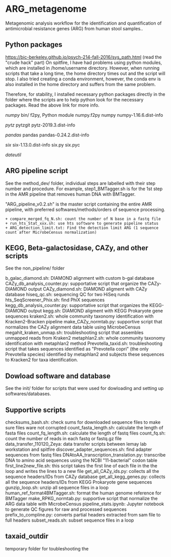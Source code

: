 # ARG_metagenome
Metagenomic analysis workflow for the identification and quantification of antimicrobial resistance genes (ARG) from human stool samples..

## Python packages 
https://bic-berkeley.github.io/psych-214-fall-2016/sys_path.html (read the "crude hack" part)
On spitfire, I have had problems using python modules, which are installed in /home/username directory. However, when running scripts that take a long time, the home directory times out and the script will stop. I also tried creating a conda environment, however, the conda env is also installed in the home directory and suffers from the same problem.

Therefore, for stability, I installed necessary python packages directly in the folder where the scripts are to help python look for the necessary packages. Read the above link for more info. 

*numpy*
bin/
	f2py, Python module numpy.f2py
numpy
numpy-1.16.6.dist-info

*pytz*
pytzgit
pytz-2019.3.dist-info

*pandas*
pandas
pandas-0.24.2.dist-info

*six*
six-1.13.0.dist-info
six.py
six.pyc

*dateutil*

## ARG pipeline script
See the method_dev/ folder, individual steps are labelled with their step number and procedure. For example, step1_BMTagger.sh is for the 1st step in the AMR pipeline that removes human DNA with BMTagger. 

"ARG_pipeline_v0.2.sh" is the master script containing the entire AMR pipeline, with preferred softwares/methods/orders of sequence processing.

	+ compare_merged_fq_N.sh: count the number of N base in a fastq file 
	+ run_hts_Stat_xxx.sh: use hts software to generate pipeline status
	+ ARG_detection_limit.txt: Find the detection limit ARG (1 sequence count after MicrobeCensus normalization)

## KEGG, Beta-galactosidase, CAZy, and other scripts
See the non_pipeline/ folder

b_galac_diamond.sh: DIAMOND alignment with custom b-gal database
CAZy_db_analysis_counter.py: supportative script that organize the CAZy-DIAMOND output
CAZy_diamond.sh: DIAMOND aligment with CAZy database
hiseq_qc.sh: sequencing QC for two HiSeq runds
hts_SeqScreener_Phix.sh: find PhiX sequences 
kegg_db_analysis_counter.py: supportative script that organizes the KEGG-DIAMOND output
kegg.sh: DIAMOND aligment with KEGG Prokaryote gene sequences 
kraken2.sh: whole community taxonomy identification with Kracken2-Bracken pipeline
make_CAZy_normtab.py: supportive script that normalizes the CAZy alignment data table using MicrobeCensus
megahit_kraken_unmap.sh: troubleshooting script that assembles unmapped reads from Kraken2 
metaphlan2.sh: whole community taxonomy identification with metaphlan2 method
Prevotella_taxid.sh: troubleshooting script that takes sequences identified as "Prevotella copri" (the only Prevotella species) identified by metaphlan2 and subjects these sequences to Kracken2 for taxa identification.

## Dowload software and database
See the init/ folder for scripts that were used for dowloading and setting up softwares/databases. 

## Supportive scripts
checksums_bash.sh: check sums for downloaded sequence files to make sure files ware not corrupted
count_fasta_length.sh: calculate the length of fasta files
count_fq_length.sh: calculate the length of fastq files
count_fq.sh: count the number of reads in each fastq or fastq.gz file
data_transfer_110120_Zeya: data transfer scripts between lemay lab workstation and spitfire
discover_adapter_sequences.sh: find adapter sequences from fastq files
DNAtoAA_transcription_translation.py: transcribe DNA to amino acid sequences using the NCBI "11-bacterial" codon table
first_line2new_file.sh: this script takes the first line of each file in the the loop and writes the lines to a new file 
get_all_CAZy_ids.py: collects all the sequence headers/IDs from CAZy database
get_all_kegg_genes.py: collects all the sequence headers/IDs from KEGG Prokaryote gene sequences 
gunzip_loop.sh: unzip all sequence files in a loop
human_ref_format4BMTagger.sh: format the human genome reference for BMTagger
make_RPKG_normtab.py: supportive script that normalize the ARG data table with MicrobeCensus
pipeline_stats.ipynb: Jupyter notebook to generate QC figures for raw and processed sequences  
prefix_to_compline.py: converts partial headers extracted from sam file to full headers 
subset_reads.sh: subset sequence files in a loop


## taxaid_outdir
temporary folder for toubleshooting the 